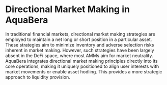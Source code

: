 # Directional Market Making in AquaBera

In traditional financial markets, directional market making strategies are employed to maintain a net long or short position in a particular asset. These strategies aim to minimize inventory and adverse selection risks inherent in market making. However, such strategies have been largely absent in the DeFi space, where most AMMs aim for market neutrality. AquaBera integrates directional market making principles directly into its core operations, making it uniquely positioned to align user interests with market movements or enable asset hodling. This provides a more strategic approach to liquidity provision.
